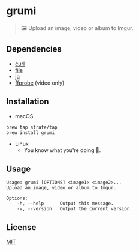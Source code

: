 # grumi
> 🖼️ Upload an image, video or album to Imgur.

## Dependencies
- [curl](https://curl.haxx.se/)
- [file](https://linux.die.net/man/1/file)
- [jq](https://stedolan.github.io/jq)
- [ffprobe](https://www.ffmpeg.org/ffprobe.html) (video only)

## Installation
- macOS
```
brew tap strafe/tap
brew install grumi
```

- Linux
	- You know what you're doing :penguin:.


## Usage
```
Usage: grumi [OPTIONS] <image1> <image2>...
Upload an image, video or album to Imgur.

Options:
    -h, --help      Output this message.
    -v, --version   Output the current version.
```

## License
[MIT](LICENSE)
